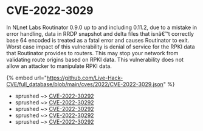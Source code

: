 # CVE-2022-3029

In NLnet Labs Routinator 0.9.0 up to and including 0.11.2, due to a mistake in error handling, data in RRDP snapshot and delta files that isnâ€™t correctly base 64 encoded is treated as a fatal error and causes Routinator to exit. Worst case impact of this vulnerability is denial of service for the RPKI data that Routinator provides to routers. This may stop your network from validating route origins based on RPKI data. This vulnerability does not allow an attacker to manipulate RPKI data.

{% embed url="https://github.com/Live-Hack-CVE/full_database/blob/main/cves/2022/CVE-2022-3029.json" %}


* sprushed ~> [CVE-2022-30292](https://www.alice-snow.ru/2022/database/cve-2022-3029/cve-2022-30292-sprushed)
* sprushed ~> [CVE-2022-30292](https://www.alice-snow.ru/2022/database/cve-2022-3029/cve-2022-30292-sprushed)
* sprushed ~> [CVE-2022-30292](https://www.alice-snow.ru/2022/database/cve-2022-3029/cve-2022-30292-sprushed)
* sprushed ~> [CVE-2022-30292](https://www.alice-snow.ru/2022/database/cve-2022-3029/cve-2022-30292-sprushed)
* sprushed ~> [CVE-2022-30292](https://www.alice-snow.ru/2022/database/cve-2022-3029/cve-2022-30292-sprushed)